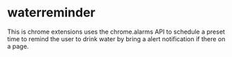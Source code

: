 # waterreminder
This is chrome extensions uses the chrome.alarms API to schedule a preset time to remind the user to drink water by bring a alert notification if there on a page.
